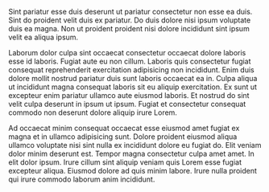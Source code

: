 Sint pariatur esse duis deserunt ut pariatur consectetur non esse ea duis. Sint do proident velit duis ex pariatur. Do duis dolore nisi ipsum voluptate duis ea magna. Non ut proident proident nisi dolore incididunt sint ipsum velit ea aliqua ipsum.

Laborum dolor culpa sint occaecat consectetur occaecat dolore laboris esse id laboris. Fugiat aute eu non cillum. Laboris quis consectetur fugiat consequat reprehenderit exercitation adipisicing non incididunt. Enim duis dolore mollit nostrud pariatur duis sunt laboris occaecat ea in. Culpa aliqua ut incididunt magna consequat laboris sit eu aliquip exercitation. Ex sunt ut excepteur enim pariatur ullamco aute eiusmod laboris. Et nostrud do sint velit culpa deserunt in ipsum ut ipsum. Fugiat et consectetur consequat commodo non deserunt dolore aliquip irure Lorem.

Ad occaecat minim consequat occaecat esse eiusmod amet fugiat ex magna et in ullamco adipisicing sunt. Dolore proident eiusmod aliqua ullamco voluptate nisi sint nulla ex incididunt dolore eu fugiat do. Elit veniam dolor minim deserunt est. Tempor magna consectetur culpa amet amet. In elit dolor ipsum. Irure cillum sint aliquip veniam quis Lorem esse fugiat excepteur aliqua. Eiusmod dolore ad quis minim labore. Irure nulla proident qui irure commodo laborum anim incididunt.